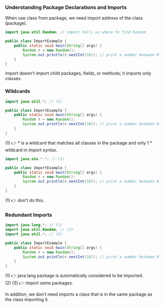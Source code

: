 ### Understanding Package Declarations and Imports

When use class from package, we need import address of the class (package).

```java
import java.util.Random; // import tells us where to find Random

public class ImportExample {
    public static void main(String[] args) {
        Random r = new Random();
        System.out.println(r.nextInt(10)); // print a number between 0 and 9
    }
}
```

import doesn't import child packages, fields, or methods; it imports only classes.

### Wildcards

```java
import java.util.*; // (1)

public class ImportExample {
    public static void main(String[] args) {
        Random r = new Random();
        System.out.println(r.nextInt(10)); // print a number between 0 and 9
    }
}
```

(1) :point_right: * is a wildcard that matches all classes in the package and only 1 * wildcard in import syntax.

```java
import java.nio.*.*; // (1)

public class ImportExample {
    public static void main(String[] args) {
        Random r = new Random();
        System.out.println(r.nextInt(10)); // print a number between 0 and 9
    }
}
```
(1) :point_right: don't do this.

### Redundant Imports

```java
import java.lang.*; // (1)
import java.util.Random; // (2)
import java.util.*; // (3)

public class ImportExample {
    public static void main(String[] args) {
        Random r = new Random();
        System.out.println(r.nextInt(10)); // print a number between 0 and 9
    }
}
```

(1) :point_right: java lang package is automatically considered to be imported. </br>
(2) (3) :point_right: import same packages.

In addition, we don't need imports a class that is in the same package as the
class importing it.
